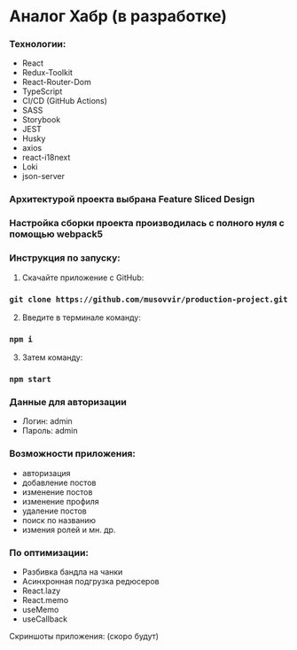 # Аналог Хабр (в разработке)

### Технологии:

- React
- Redux-Toolkit
- React-Router-Dom
- TypeScript
- CI/CD (GitHub Actions)
- SASS
- Storybook
- JEST
- Husky
- axios
- react-i18next
- Loki
- json-server

### Архитектурой проекта выбрана Feature Sliced Design
### Настройка сборки проекта производилась с полного нуля с помощью webpack5

### Инструкция по запуску:

1. Скачайте приложение с GitHub:

### `git clone https://github.com/musovvir/production-project.git`

2. Введите в терминале команду:

### `npm i`

3. Затем команду:

### `npm start`

### Данные для авторизации

- Логин: admin
- Пароль: admin

### Возможности приложения:

- авторизация
- добавление постов
- изменение постов
- изменение профиля
- удаление постов
- поиск по названию
- измения ролей
 и мн. др.

### По оптимизации:

- Разбивка бандла на чанки
- Асинхронная подгрузка редюсеров
- React.lazy
- React.memo
- useMemo
- useCallback

Скриншоты приложения: (скоро будут)
